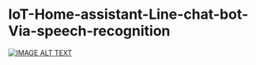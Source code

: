 # IoT-Home-assistant-Line-chat-bot-Via-speech-recognition


[![IMAGE ALT TEXT](http://img.youtube.com/vi/oalzh-NQI7Q/0.jpg)](https://www.youtube.com/watch?v=oalzh-NQI7Q "IoT-Home-assistant-Line-chat-bot-Via-speech-recognition Demo Video")
